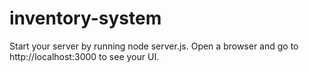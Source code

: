 # inventory-system

Start your server by running node server.js.
Open a browser and go to http://localhost:3000 to see your UI.